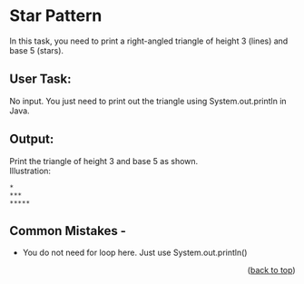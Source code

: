 # Star Pattern

In this task, you need to print a right-angled triangle of height 3 (lines) and base 5 (stars).

## User Task:
No input. You just need to print out the triangle using System.out.println in Java.

## Output:
Print the triangle of height 3 and base 5 as shown. <br />
Illustration:
```
*
***
*****
```

## Common Mistakes -
- You do not need for loop here. Just use System.out.println()
<p align="right">(<a href="#top">back to top</a>)</p>
